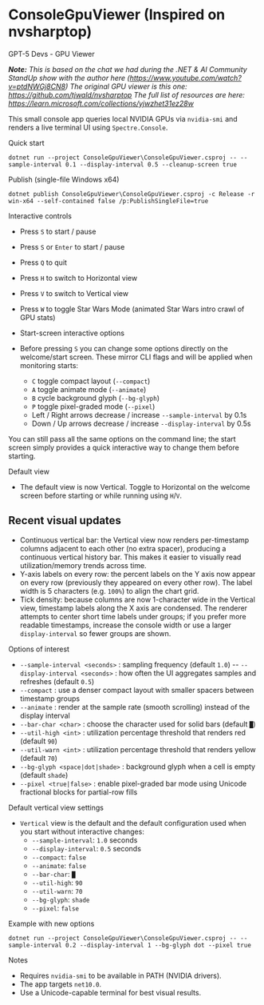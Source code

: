 # ConsoleGpuViewer (Inspired on nvsharptop)

GPT-5 Devs - GPU Viewer

***Note:** This is based on the chat we had during the .NET & AI Community StandUp show with the author here (https://www.youtube.com/watch?v=ptdNWGj8CN8)
The original GPU viewer is this one: https://github.com/tjwald/nvsharptop
The full list of resources are here: https://learn.microsoft.com/collections/yjwzhet31ez28w*

This small console app queries local NVIDIA GPUs via `nvidia-smi` and renders a live terminal UI using `Spectre.Console`.

Quick start

```pwsh
dotnet run --project ConsoleGpuViewer\ConsoleGpuViewer.csproj -- --sample-interval 0.1 --display-interval 0.5 --cleanup-screen true
```

Publish (single-file Windows x64)

```pwsh
dotnet publish ConsoleGpuViewer\ConsoleGpuViewer.csproj -c Release -r win-x64 --self-contained false /p:PublishSingleFile=true
```

Interactive controls

- Press `S` to start / pause
- Press `S` or `Enter` to start / pause
- Press `Q` to quit
- Press `H` to switch to Horizontal view
- Press `V` to switch to Vertical view
- Press `W` to toggle Star Wars Mode (animated Star Wars intro crawl of GPU stats)

- Start-screen interactive options

- Before pressing `S` you can change some options directly on the welcome/start screen. These mirror CLI flags and will be applied when monitoring starts:
  - `C` toggle compact layout (`--compact`)
  - `A` toggle animate mode (`--animate`)
  - `B` cycle background glyph (`--bg-glyph`)
  - `P` toggle pixel-graded mode (`--pixel`)
  - Left / Right arrows decrease / increase `--sample-interval` by 0.1s
  - Down / Up arrows decrease / increase `--display-interval` by 0.5s

You can still pass all the same options on the command line; the start screen simply provides a quick interactive way to change them before starting.

Default view

- The default view is now Vertical. Toggle to Horizontal on the welcome screen before starting or while running using `H`/`V`.

Recent visual updates
---------------------

- Continuous vertical bar: the Vertical view now renders per-timestamp columns adjacent to each other (no extra spacer), producing a continuous vertical history bar. This makes it easier to visually read utilization/memory trends across time.
- Y-axis labels on every row: the percent labels on the Y axis now appear on every row (previously they appeared on every other row). The label width is 5 characters (e.g. `100%`) to align the chart grid.
- Tick density: because columns are now 1-character wide in the Vertical view, timestamp labels along the X axis are condensed. The renderer attempts to center short time labels under groups; if you prefer more readable timestamps, increase the console width or use a larger `display-interval` so fewer groups are shown.

Options of interest

- `--sample-interval <seconds>` : sampling frequency (default `1.0`)
-- `--display-interval <seconds>` : how often the UI aggregates samples and refreshes (default `0.5`)
- `--compact` : use a denser compact layout with smaller spacers between timestamp groups
- `--animate` : render at the sample rate (smooth scrolling) instead of the display interval
- `--bar-char <char>` : choose the character used for solid bars (default `█`)
- `--util-high <int>` : utilization percentage threshold that renders red (default `90`)
- `--util-warn <int>` : utilization percentage threshold that renders yellow (default `70`)
- `--bg-glyph <space|dot|shade>` : background glyph when a cell is empty (default `shade`)
- `--pixel <true|false>` : enable pixel-graded bar mode using Unicode fractional blocks for partial-row fills

Default vertical view settings

- `Vertical` view is the default and the default configuration used when you start without interactive changes:
  - `--sample-interval`: `1.0` seconds
  - `--display-interval`: `0.5` seconds
  - `--compact`: `false`
  - `--animate`: `false`
  - `--bar-char`: `█`
  - `--util-high`: `90`
  - `--util-warn`: `70`
  - `--bg-glyph`: `shade`
  - `--pixel`: `false`

Example with new options

```pwsh
dotnet run --project ConsoleGpuViewer\ConsoleGpuViewer.csproj -- --sample-interval 0.2 --display-interval 1 --bg-glyph dot --pixel true
```

Notes

- Requires `nvidia-smi` to be available in PATH (NVIDIA drivers).
- The app targets `net10.0`.
- Use a Unicode-capable terminal for best visual results.
